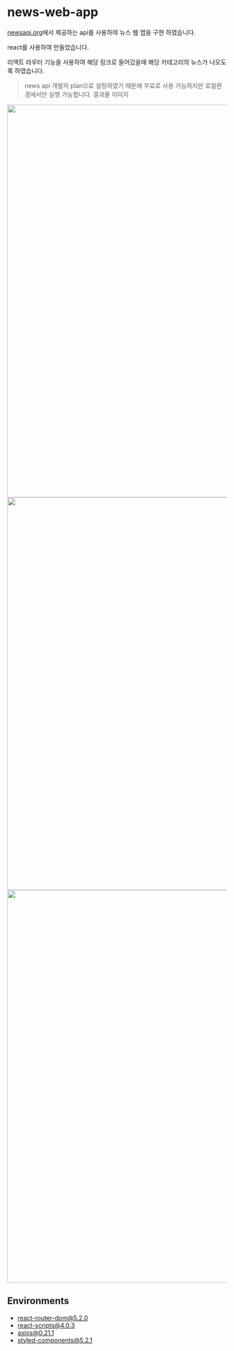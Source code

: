 # news-web-app

[newsapi.org](https://newsapi.org/)에서 제공하는 api를 사용하여 뉴스 웹 앱을 구현 하였습니다.

react를 사용하여 만들었습니다.

리액트 라우터 기능을 사용하여 해당 링크로 들어갔을때 해당 카테고리의 뉴스가 나오도록 하였습니다.

> news api 개발자 plan으로 설정하였기 때문에 무료로 사용 가능하지만 로컬환경에서만 실행 가능합니다.
> 결과물 이미지

<img src="https://user-images.githubusercontent.com/67315288/111117987-90318b80-85ab-11eb-995a-9b3f494727f8.png" width="650" height="900">
<img src="https://user-images.githubusercontent.com/67315288/111118109-b7885880-85ab-11eb-8c84-70730b817914.png" width="650" height="900">
<img src="https://user-images.githubusercontent.com/67315288/111118115-b9eab280-85ab-11eb-85df-4b0e2a8284fb.png" width="650" height="900">

## Environments

- react-router-dom@5.2.0
- react-scripts@4.0.3
- axios@0.21.1
- styled-components@5.2.1
